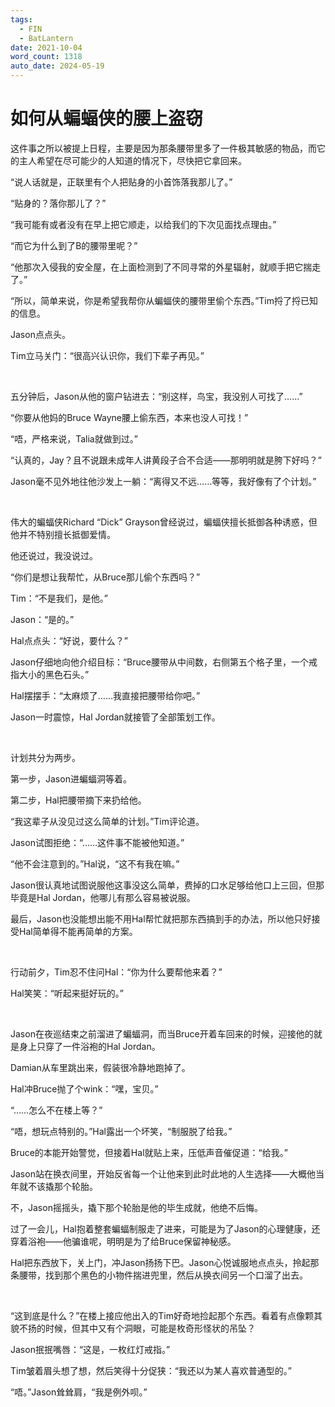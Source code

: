 ```yaml
---
tags:
  - FIN
  - BatLantern
date: 2021-10-04
word_count: 1318
auto_date: 2024-05-19
---
```


# 如何从蝙蝠侠的腰上盗窃

这件事之所以被提上日程，主要是因为那条腰带里多了一件极其敏感的物品，而它的主人希望在尽可能少的人知道的情况下，尽快把它拿回来。

“说人话就是，正联里有个人把贴身的小首饰落我那儿了。”

“贴身的？落你那儿了？”

“我可能有或者没有在早上把它顺走，以给我们的下次见面找点理由。”

“而它为什么到了B的腰带里呢？”

“他那次入侵我的安全屋，在上面检测到了不同寻常的外星辐射，就顺手把它揣走了。”

“所以，简单来说，你是希望我帮你从蝙蝠侠的腰带里偷个东西。”Tim捋了捋已知的信息。

Jason点点头。

Tim立马关门：“很高兴认识你，我们下辈子再见。”

<br>

五分钟后，Jason从他的窗户钻进去：“别这样，鸟宝，我没别人可找了……”

“你要从他妈的Bruce Wayne腰上偷东西，本来也没人可找！”

“唔，严格来说，Talia就做到过。”

“认真的，Jay？且不说跟未成年人讲黄段子合不合适——那明明就是胯下好吗？”

Jason毫不见外地往他沙发上一躺：“离得又不远……等等，我好像有了个计划。”

<br>

伟大的蝙蝠侠Richard “Dick” Grayson曾经说过，蝙蝠侠擅长抵御各种诱惑，但他并不特别擅长抵御爱情。

他还说过，我没说过。

“你们是想让我帮忙，从Bruce那儿偷个东西吗？”

Tim：“不是我们，是他。”

Jason：“是的。”

Hal点点头：“好说，要什么？”

Jason仔细地向他介绍目标：“Bruce腰带从中间数，右侧第五个格子里，一个戒指大小的黑色石头。”

Hal摆摆手：“太麻烦了……我直接把腰带给你吧。”

Jason一时震惊，Hal Jordan就接管了全部策划工作。

<br>

计划共分为两步。

第一步，Jason进蝙蝠洞等着。

第二步，Hal把腰带摘下来扔给他。

“我这辈子从没见过这么简单的计划。”Tim评论道。

Jason试图拒绝：“……这件事不能被他知道。”

“他不会注意到的。”Hal说，“这不有我在嘛。”

Jason很认真地试图说服他这事没这么简单，费掉的口水足够给他口上三回，但那毕竟是Hal Jordan，他哪儿有那么容易被说服。

最后，Jason也没能想出能不用Hal帮忙就把那东西搞到手的办法，所以他只好接受Hal简单得不能再简单的方案。

<br>

行动前夕，Tim忍不住问Hal：“你为什么要帮他来着？”

Hal笑笑：“听起来挺好玩的。”

<br>

Jason在夜巡结束之前溜进了蝙蝠洞，而当Bruce开着车回来的时候，迎接他的就是身上只穿了一件浴袍的Hal Jordan。

Damian从车里跳出来，假装很冷静地跑掉了。

Hal冲Bruce抛了个wink：“嘿，宝贝。”

“……怎么不在楼上等？”

“唔，想玩点特别的。”Hal露出一个坏笑，“制服脱了给我。”

Bruce的本能开始警觉，但接着Hal就贴上来，压低声音催促道：“给我。”

Jason站在换衣间里，开始反省每一个让他来到此时此地的人生选择——大概他当年就不该撬那个轮胎。

不，Jason摇摇头，撬下那个轮胎是他的毕生成就，他绝不后悔。

过了一会儿，Hal抱着整套蝙蝠制服走了进来，可能是为了Jason的心理健康，还穿着浴袍——他骗谁呢，明明是为了给Bruce保留神秘感。

Hal把东西放下，关上门，冲Jason扬扬下巴。Jason心悦诚服地点点头，拎起那条腰带，找到那个黑色的小物件揣进兜里，然后从换衣间另一个口溜了出去。

<br>

“这到底是什么？”在楼上接应他出入的Tim好奇地捡起那个东西。看着有点像颗其貌不扬的时候，但其中又有个洞眼，可能是枚奇形怪状的吊坠？

Jason抿抿嘴唇：“这是，一枚红灯戒指。”

Tim皱着眉头想了想，然后笑得十分促狭：“我还以为某人喜欢普通型的。”

“唔。”Jason耸耸肩，“我是例外呗。”
